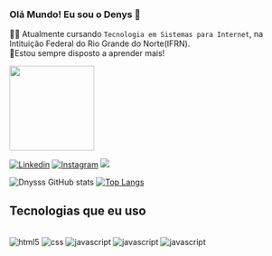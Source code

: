 ### Olá Mundo! Eu sou o Denys 👋

🧑‍💻 Atualmente cursando `Tecnologia em Sistemas para Internet`, na Intituição Federal do Rio Grande do Norte(IFRN).<br/>
📝Estou sempre disposto a aprender mais!

<img width="150" src="https://media.tenor.com/Ej61YncopSEAAAAM/what-does-it-mean-mysterion.gif" />

  [![Linkedin](https://img.shields.io/badge/LinkedIn-0077B5?style=for-the-badge&logo=linkedin&logoColor=white)](https://www.linkedin.com/in/denys-michael-31063827a/)
  [![Instagram](https://img.shields.io/badge/Instagram-E4405F?style=for-the-badge&logo=instagram&logoColor=white)](https://www.instagram.com/denysmchl/)
  <a href = "mailto:denysmchl@gmail.com"><img src="https://img.shields.io/badge/Gmail-D14836?style=for-the-badge&logo=gmail&logoColor=white" target="_blank"></a>

![Dnysss GitHub stats](https://github-readme-stats.vercel.app/api?username=Dnysss&show_icons=true&theme=dracula)
[![Top Langs](https://github-readme-stats.vercel.app/api/top-langs/?username=Dnysss&show_icons=true&theme=dracula)](https://github.com/Dnysss/github-readme-stats)
<div>
  
</div>

## Tecnologias que eu uso
<div style="display: inline_block"><br/>
  <img aling="center" alt="html5" src="https://img.shields.io/badge/HTML5-E34F26?style=for-the-badge&logo=html5&logoColor=white" />
  <img aling="center" alt="css" src="https://img.shields.io/badge/CSS3-1572B6?style=for-the-badge&logo=css3&logoColor=white" />
  <img aling="center" alt="javascript" src="https://img.shields.io/badge/JavaScript-323330?style=for-the-badge&logo=javascript&logoColor=F7DF1E" />
  <img aling="center" alt="javascript" src="https://img.shields.io/badge/Node.js-43853D?style=for-the-badge&logo=node.js&logoColor=white" />
  <img aling="center" alt="javascript" src="https://img.shields.io/badge/React-20232A?style=for-the-badge&logo=react&logoColor=61DAFB" />
</div>


<!--
**Dnysss/Dnysss** is a ✨ _special_ ✨ repository because its `README.md` (this file) appears on your GitHub profile.

Here are some ideas to get you started:

- 🔭 I’m currently working on ...
- 🌱 I’m currently learning ...
- 👯 I’m looking to collaborate on ...
- 🤔 I’m looking for help with ...
- 💬 Ask me about ...
- 📫 How to reach me: ...
- 😄 Pronouns: ...
- ⚡ Fun fact: ...
-->
